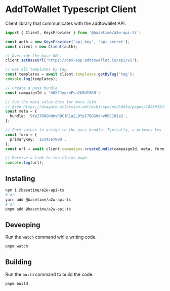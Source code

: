 # AddToWallet Typescript Client

Client library that communicates with the addtowallet API.

```ts
import { Client, KeysProvider } from '@basetime/a2w-api-ts';

const auth = new KeysProvider('api_key', 'api_secret');
const client = new Client(auth);

// Override the base URL.
client.setBaseUrl('https://dev-app.addtowallet.io/api/v1');

// Get all templates by tag.
const templates = await client.templates.getByTag('tag');
console.log(templates);

// Create a pass bundle
const campaignId = 'h8X2JxgrnEsu2U0dI8KN';

// See the meta value docs for more info.
// @see https://avagate.atlassian.net/wiki/spaces/Addto/pages/102891521/Campaigns#Meta-values
const meta = {
  bundle: '9YpI7B8G0dnvRBC1R1a2,9YpI7B8G0dnvRBC1R1a2',
};

// Form values to assign to the pass bundle. Typically, a primary key is set.
const form = {
  primaryKey: '1234567890',
};
const url = await client.campaigns.createBundle(campaignId, meta, form);

// Receive a link to the claims page.
console.log(url);
```

## Installing

```bash
npm i @basetime/a2w-api-ts
# or
yarn add @basetime/a2w-api-ts
# or
pnpm add @basetime/a2w-api-ts
```

## Deveoping

Run the `watch` command while writing code.

```bash
pnpm watch
```

## Building

Run the `build` command to build the code.

```bash
pnpm build
```
